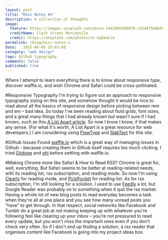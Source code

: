 ```yaml
---
layout: post
title: "Misc Notes #1"
description: A collection of thoughts
image:
  feature: https://images.unsplash.com/photo-1441986380878-c4248f5b8b5b?ixlib=rb-0.3.5&q=80&fm=jpg&crop=entropy&s=7b501b38009e01e9d39127e1a74b9a1b
  creditName: Clark Street Mercantile
  credit: https://unsplash.com/photos/vC-GqGbakJo
permalink: /blog/misc-notes-1
date:   2015-06-05 19:03:48
category: "web design"
tags: Github typography
comments: false
published: true
---
```


Where I attempt to learn everything there is to know about responsive type, discover waffle.io, and wish Chrome and Safari could be cross-pollinated.

#Responsive Typography
I'm trying to figure out an approach to responsive typography sizing on this site, and somehow thought it would be nice to read about all the basics of responsive design before picking between rem and em – bad idea. So today I've been reading about fluid grids, font sizes, and a great many things that I had already known but wasn't sure if I had known, such as this [A List Apart article](alistapart.com/article/responsive-web-design). So now I know I know, if that makes any sense. (For what it's worth, A List Apart *is* a great resource for web developers.)
I am considering using [FlowType](http://simplefocus.com/flowtype/) and [SlabText](http://freqdec.github.io/slabText) for this site.

#Github Issues
Found [waffle.io](https://waffle.io) which is a great way of managing issues in Github - because creating them in Github itself requires too much clicking. I tried [Gitdone](http://gitdone.co) and [ghi](https://rubygems.org/gems/ghi/versions/0.9.3) before settling with waffle.io.

#Making Chrome more like Safari & How to Read RSS?
Chrome is great for, well, everything. But Safari seems to be better at reading-related needs, with its reading list, rss subscription, and reading mode. So now I'm using [Clearly](https://chrome.google.com/webstore/detail/iooicodkiihhpojmmeghjclgihfjdjhj) for reading mode, and [PickPocket](https://chrome.google.com/webstore/detail/ohfomjjafcdfkdodojjgkhlepcofaail) for reading list. As for rss subscription, I'm still looking for a solution. I used to use [Feedly](feedly.com) a lot, but Google Reader was probably on to something when it quit the rss market. Having a whole lot of new blog posts to read everyday becomes a task when they're all at one place and you see how many unread posts you "have" to get through. In that respect, social networks like Facebook and Tumblr do a great job at not making keeping up with whatever you're following feel like clearing up your inbox – you're not pressured to read every update, but you won't miss the important ones even if you don't check very often. So if I don't end up finding a solution, a rss reader that organises content like Facebook is going into my project ideas box.